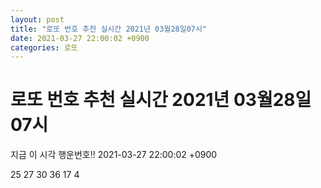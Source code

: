 ```yaml
---
layout: post
title: "로또 번호 추천 실시간 2021년 03월28일07시"
date: 2021-03-27 22:00:02 +0900
categories: 로또
---
```


# 로또 번호 추천 실시간 2021년 03월28일07시

지금 이 시각 행운번호!! 2021-03-27 22:00:02 +0900

 25  27  30  36  17  4 

